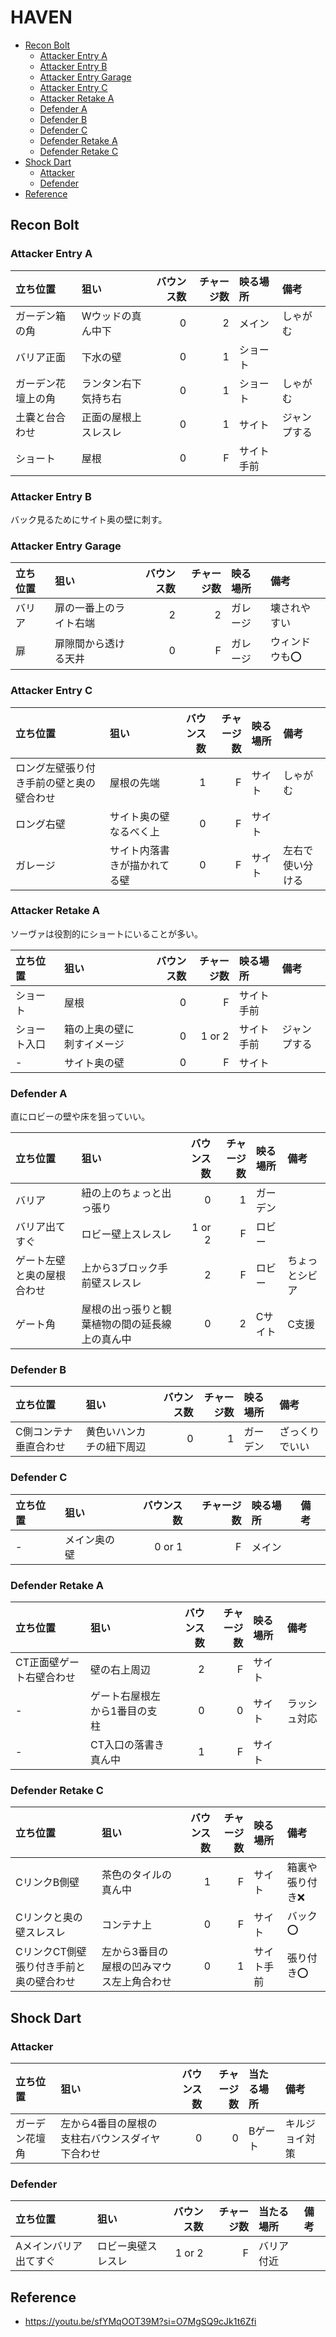 # HAVEN <!-- omit in toc -->

* [Recon Bolt](#recon-bolt)
  * [Attacker Entry A](#attacker-entry-a)
  * [Attacker Entry B](#attacker-entry-b)
  * [Attacker Entry Garage](#attacker-entry-garage)
  * [Attacker Entry C](#attacker-entry-c)
  * [Attacker Retake A](#attacker-retake-a)
  * [Defender A](#defender-a)
  * [Defender B](#defender-b)
  * [Defender C](#defender-c)
  * [Defender Retake A](#defender-retake-a)
  * [Defender Retake C](#defender-retake-c)
* [Shock Dart](#shock-dart)
  * [Attacker](#attacker)
  * [Defender](#defender)
* [Reference](#reference)

## Recon Bolt

### Attacker Entry A

| 立ち位置           | 狙い                 | バウンス数 | チャージ数 | 映る場所   | 備考         |
| :----------------- | :------------------- | ---------: | ---------: | :--------- | :----------- |
| ガーデン箱の角     | Wウッドの真ん中下    |          0 |          2 | メイン     | しゃがむ     |
| バリア正面         | 下水の壁             |          0 |          1 | ショート   |              |
| ガーデン花壇上の角 | ランタン右下気持ち右 |          0 |          1 | ショート   | しゃがむ     |
| 土嚢と台合わせ     | 正面の屋根上スレスレ |          0 |          1 | サイト     | ジャンプする |
| ショート           | 屋根                 |          0 |          F | サイト手前 |              |

### Attacker Entry B

バック見るためにサイト奥の壁に刺す。

### Attacker Entry Garage

| 立ち位置 | 狙い                   | バウンス数 | チャージ数 | 映る場所 | 備考          |
| :------- | :--------------------- | ---------: | ---------: | :------- | :------------ |
| バリア   | 扉の一番上のライト右端 |          2 |          2 | ガレージ | 壊されやすい  |
| 扉       | 扉隙間から透ける天井   |          0 |          F | ガレージ | ウィンドウも⭕ |

### Attacker Entry C

| 立ち位置                                 | 狙い                         | バウンス数 | チャージ数 | 映る場所 | 備考             |
| :--------------------------------------- | :--------------------------- | ---------: | ---------: | :------- | :--------------- |
| ロング左壁張り付き手前の壁と奥の壁合わせ | 屋根の先端                   |          1 |          F | サイト   | しゃがむ         |
| ロング右壁                               | サイト奥の壁なるべく上       |          0 |          F | サイト   |                  |
| ガレージ                                 | サイト内落書きが描かれてる壁 |          0 |          F | サイト   | 左右で使い分ける |

### Attacker Retake A

ソーヴァは役割的にショートにいることが多い。

| 立ち位置     | 狙い                       | バウンス数 | チャージ数 | 映る場所   | 備考         |
| :----------- | :------------------------- | ---------: | ---------: | :--------- | :----------- |
| ショート     | 屋根                       |          0 |          F | サイト手前 |              |
| ショート入口 | 箱の上奥の壁に刺すイメージ |          0 |     1 or 2 | サイト手前 | ジャンプする |
| -            | サイト奥の壁               |          0 |          F | サイト     |              |

### Defender A

直にロビーの壁や床を狙っていい。

| 立ち位置                   | 狙い                                           | バウンス数 | チャージ数 | 映る場所 | 備考           |
| :------------------------- | :--------------------------------------------- | ---------: | ---------: | :------- | :------------- |
| バリア                     | 紐の上のちょっと出っ張り                       |          0 |          1 | ガーデン |                |
| バリア出てすぐ             | ロビー壁上スレスレ                             |     1 or 2 |          F | ロビー   |                |
| ゲート左壁と奥の屋根合わせ | 上から3ブロック手前壁スレスレ                  |          2 |          F | ロビー   | ちょっとシビア |
| ゲート角                   | 屋根の出っ張りと観葉植物の間の延長線上の真ん中 |          0 |          2 | Cサイト  | C支援          |

### Defender B

| 立ち位置              | 狙い                     | バウンス数 | チャージ数 | 映る場所 | 備考           |
| :-------------------- | :----------------------- | ---------: | ---------: | :------- | :------------- |
| C側コンテナ垂直合わせ | 黄色いハンカチの紐下周辺 |          0 |          1 | ガーデン | ざっくりでいい |

### Defender C

| 立ち位置 | 狙い         | バウンス数 | チャージ数 | 映る場所 | 備考 |
| :------- | :----------- | ---------: | ---------: | :------- | :--- |
| -        | メイン奥の壁 |     0 or 1 |          F | メイン   |      |

### Defender Retake A

| 立ち位置                 | 狙い                          | バウンス数 | チャージ数 | 映る場所 | 備考         |
| :----------------------- | :---------------------------- | ---------: | ---------: | :------- | :----------- |
| CT正面壁ゲート右壁合わせ | 壁の右上周辺                  |          2 |          F | サイト   |              |
| -                        | ゲート右屋根左から1番目の支柱 |          0 |          0 | サイト   | ラッシュ対応 |
| -                        | CT入口の落書き真ん中          |          1 |          F | サイト   |              |

### Defender Retake C

| 立ち位置                                | 狙い                                      | バウンス数 | チャージ数 | 映る場所   | 備考            |
| :-------------------------------------- | :---------------------------------------- | ---------: | ---------: | :--------- | :-------------- |
| CリンクB側壁                            | 茶色のタイルの真ん中                      |          1 |          F | サイト     | 箱裏や張り付き❌ |
| Cリンクと奥の壁スレスレ                 | コンテナ上                                |          0 |          F | サイト     | バック⭕         |
| CリンクCT側壁張り付き手前と奥の壁合わせ | 左から3番目の屋根の凹みマウス左上角合わせ |          0 |          1 | サイト手前 | 張り付き⭕       |

## Shock Dart

### Attacker

| 立ち位置       | 狙い                                            | バウンス数 | チャージ数 | 当たる場所 | 備考           |
| :------------- | :---------------------------------------------- | ---------: | ---------: | :--------- | :------------- |
| ガーデン花壇角 | 左から4番目の屋根の支柱右バウンスダイヤ下合わせ |          0 |          0 | Bゲート    | キルジョイ対策 |

### Defender

| 立ち位置              | 狙い               | バウンス数 | チャージ数 | 当たる場所 | 備考 |
| :-------------------- | :----------------- | ---------: | ---------: | :--------- | :--- |
| Aメインバリア出てすぐ | ロビー奥壁スレスレ |     1 or 2 |          F | バリア付近 |      |

## Reference

* <https://youtu.be/sfYMqOOT39M?si=O7MgSQ9cJk1t6Zfi>
